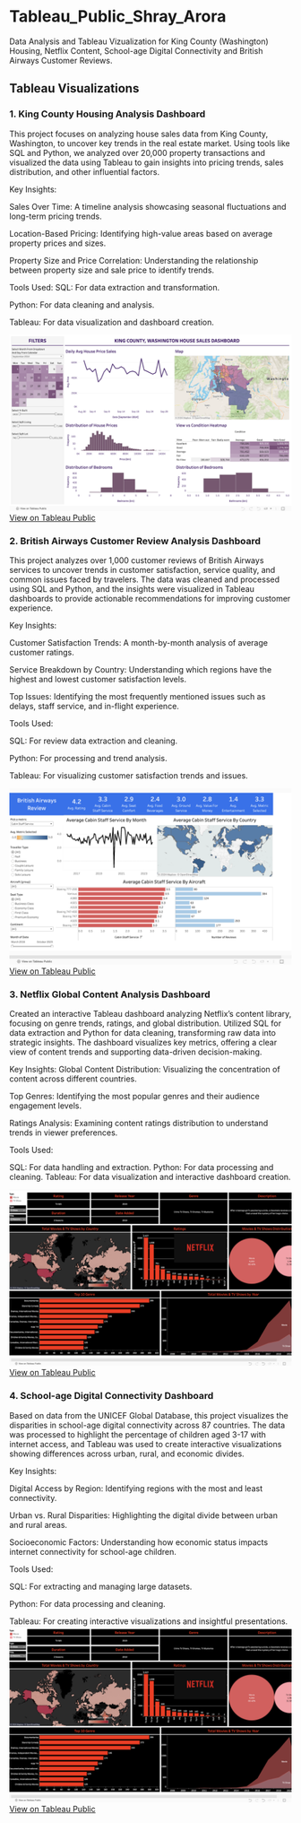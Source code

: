 # Tableau_Public_Shray_Arora
Data Analysis and Tableau Vizualization for King County (Washington) Housing, Netflix Content, School-age Digital Connectivity and British Airways Customer Reviews.

## Tableau Visualizations

### 1. King County Housing Analysis Dashboard
This project focuses on analyzing house sales data from King County, Washington, to uncover key trends in the real estate market. Using tools like SQL and Python, we analyzed over 20,000 property transactions and visualized the data using Tableau to gain insights into pricing trends, sales distribution, and other influential factors.

Key Insights:

Sales Over Time: A timeline analysis showcasing seasonal fluctuations and long-term pricing trends.

Location-Based Pricing: Identifying high-value areas based on average property prices and sizes.

Property Size and Price Correlation: Understanding the relationship between property size and sale price to identify trends.

Tools Used:
SQL: For data extraction and transformation.

Python: For data cleaning and analysis.

Tableau: For data visualization and dashboard creation.

![Image description](https://github.com/shrayarora99/TableauPublic_Shray/blob/main/Washington%20House%20Sales%20Analysis.png)
[View on Tableau Public](https://public.tableau.com/path_to_your_viz)

### 2. British Airways Customer Review Analysis Dashboard
This project analyzes over 1,000 customer reviews of British Airways services to uncover trends in customer satisfaction, service quality, and common issues faced by travelers. The data was cleaned and processed using SQL and Python, and the insights were visualized in Tableau dashboards to provide actionable recommendations for improving customer experience.

Key Insights:

Customer Satisfaction Trends: A month-by-month analysis of average customer ratings.

Service Breakdown by Country: Understanding which regions have the highest and lowest customer satisfaction levels.

Top Issues: Identifying the most frequently mentioned issues such as delays, staff service, and in-flight experience.

Tools Used:

SQL: For review data extraction and cleaning.

Python: For processing and trend analysis.

Tableau: For visualizing customer satisfaction trends and issues.

![Image description](https://github.com/shrayarora99/TableauPublic_Shray/blob/main/British%20Airways%20Customer%20Reviews%20Analysis.png)
[View on Tableau Public](https://public.tableau.com/path_to_your_other_viz)



### 3. Netflix Global Content Analysis Dashboard
Created an interactive Tableau dashboard analyzing Netflix’s content library, focusing on genre trends, ratings, and global distribution. Utilized SQL for data extraction and Python for data cleaning, transforming raw data into strategic insights. The dashboard visualizes key metrics, offering a clear view of content trends and supporting data-driven decision-making.

Key Insights:
Global Content Distribution: Visualizing the concentration of content across different countries.

Top Genres: Identifying the most popular genres and their audience engagement levels.

Ratings Analysis: Examining content ratings distribution to understand trends in viewer preferences.

Tools Used:

SQL: For data handling and extraction.
Python: For data processing and cleaning.
Tableau: For data visualization and interactive dashboard creation.

![Image Description](https://github.com/shrayarora99/TableauPublic_Shray/blob/main/Netflix%20Content%20Data%20Analysis.png)
[View on Tableau Public](https://public.tableau.com/app/profile/shray.arora4843/viz/NetflixContentAnalysisandVisualization/Netflix)

### 4. School-age Digital Connectivity Dashboard

Based on data from the UNICEF Global Database, this project visualizes the disparities in school-age digital connectivity across 87 countries. The data was processed to highlight the percentage of children aged 3-17 with internet access, and Tableau was used to create interactive visualizations showing differences across urban, rural, and economic divides.

Key Insights:

Digital Access by Region: Identifying regions with the most and least connectivity.

Urban vs. Rural Disparities: Highlighting the digital divide between urban and rural areas.

Socioeconomic Factors: Understanding how economic status impacts internet connectivity for school-age children.

Tools Used:

SQL: For extracting and managing large datasets.

Python: For data processing and cleaning.

Tableau: For creating interactive visualizations and insightful presentations.
![Image Description](https://github.com/shrayarora99/TableauPublic_Shray/blob/main/Netflix%20Content%20Data%20Analysis.png)
[View on Tableau Public](https://public.tableau.com/app/profile/shray.arora4843/viz/School-AgeDigitalConnectivityAnalysis-Visualization/Dashboard1)



